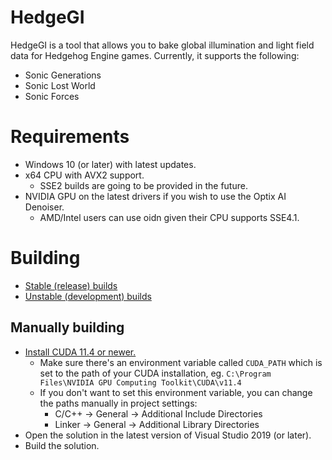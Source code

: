# HedgeGI
HedgeGI is a tool that allows you to bake global illumination and light field data for Hedgehog Engine games. Currently, it supports the following:
* Sonic Generations
* Sonic Lost World
* Sonic Forces

# Requirements
* Windows 10 (or later) with latest updates.
* x64 CPU with AVX2 support.
    * SSE2 builds are going to be provided in the future.
* NVIDIA GPU on the latest drivers if you wish to use the Optix AI Denoiser.
    * AMD/Intel users can use oidn given their CPU supports SSE4.1.

# Building 
* [Stable (release) builds](https://github.com/blueskythlikesclouds/HedgeGI/releases)
* [Unstable (development) builds](https://ci.appveyor.com/project/blueskythlikesclouds/hedgegi/build/artifacts)

## Manually building
* [Install CUDA 11.4 or newer.](https://developer.nvidia.com/cuda-downloads) 
    * Make sure there's an environment variable called `CUDA_PATH` which is set to the path of your CUDA installation, eg. `C:\Program Files\NVIDIA GPU Computing Toolkit\CUDA\v11.4`
    * If you don't want to set this environment variable, you can change the paths manually in project settings:
        * C/C++ -> General -> Additional Include Directories
        * Linker -> General -> Additional Library Directories
* Open the solution in the latest version of Visual Studio 2019 (or later).
* Build the solution.